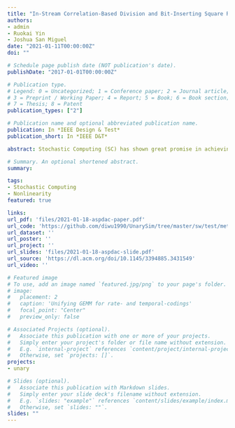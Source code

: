 ```yaml
---
title: "In-Stream Correlation-Based Division and Bit-Inserting Square Root in Stochastic Computing"
authors:
- admin
- Ruokai Yin
- Joshua San Miguel
date: "2021-01-11T00:00:00Z"
doi: ""

# Schedule page publish date (NOT publication's date).
publishDate: "2017-01-01T00:00:00Z"

# Publication type.
# Legend: 0 = Uncategorized; 1 = Conference paper; 2 = Journal article;
# 3 = Preprint / Working Paper; 4 = Report; 5 = Book; 6 = Book section;
# 7 = Thesis; 8 = Patent
publication_types: ["2"]

# Publication name and optional abbreviated publication name.
publication: In *IEEE Design & Test*
publication_short: In *IEEE D&T*

abstract: Stochastic Computing (SC) has shown great promise in achieving low hardware area and power consumption for neuromorphic architectures compared to traditional binary-encoded computation, due to its bit-serial data representation and extremely straightforward logic. With emerging deep learning models requiring more sophisticated nonlinear operations, we propose new designs for SC division and square root. Our designs are novel in their ability to leverage SC correlation via low-cost in-stream mechanisms that eliminate expensive bit stream regeneration. Our experiments show that, compared to state-of-the-art designs, our proposed division and square root units simultaneously achieve higher accuracy and consume less area.

# Summary. An optional shortened abstract.
summary:

tags:
- Stochastic Computing
- Nonlinearity
featured: true

links:
url_pdf: 'files/2021-01-18-aspdac-paper.pdf'
url_code: 'https://github.com/diwu1990/UnarySim/tree/master/sw/test/metric'
url_dataset: ''
url_poster: ''
url_project: ''
url_slides: 'files/2021-01-18-aspdac-slide.pdf'
url_source: 'https://dl.acm.org/doi/10.1145/3394885.3431549'
url_video: ''

# Featured image
# To use, add an image named `featured.jpg/png` to your page's folder. 
# image:
#   placement: 2
#   caption: 'Unifying GEMM for rate- and temporal-codings'
#   focal_point: "Center"
#   preview_only: false

# Associated Projects (optional).
#   Associate this publication with one or more of your projects.
#   Simply enter your project's folder or file name without extension.
#   E.g. `internal-project` references `content/project/internal-project/index.md`.
#   Otherwise, set `projects: []`.
projects:
- unary

# Slides (optional).
#   Associate this publication with Markdown slides.
#   Simply enter your slide deck's filename without extension.
#   E.g. `slides: "example"` references `content/slides/example/index.md`.
#   Otherwise, set `slides: ""`.
slides: ""
---
```

